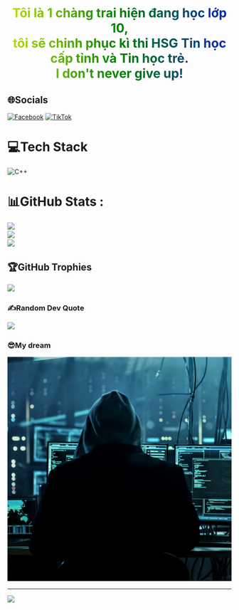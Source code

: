 <h1 align="center">
  <span style="
    font-weight: bold;
    font-size: 28px;
    background: linear-gradient(90deg, red, orange, yellow, green, blue, indigo, violet);
    -webkit-background-clip: text;
    color: transparent;
    animation: rainbow 4s linear infinite;
    background-size: 400% 100%;
    display: inline-block;
  ">
    Tôi là 1 chàng trai hiện đang học lớp 10,<br>
    tôi sẽ chinh phục kì thi HSG Tin học cấp tỉnh và Tin học trẻ.<br>
    I don't never give up!
  </span>
</h1>

<style>
@keyframes rainbow {
  0% { background-position: 0% 50%; }
  100% { background-position: 100% 50%; }
}
</style>


## 🌐Socials
[![Facebook](https://img.shields.io/badge/Facebook-%231877F2.svg?logo=Facebook&logoColor=white)](https://www.facebook.com/truongthanhzzzOO/) [![TikTok](https://img.shields.io/badge/TikTok-%23000000.svg?logo=TikTok&logoColor=white)](https://tiktok.com/@https://www.tiktok.com/@thanh_pro12) 

# 💻Tech Stack
![C++](https://img.shields.io/badge/c++-%2300599C.svg?style=for-the-badge&logo=c%2B%2B&logoColor=white)
# 📊GitHub Stats :
![](https://github-readme-stats.vercel.app/api?username=Thanhcodelor&theme=radical&hide_border=false&include_all_commits=false&count_private=false)<br/>
![](https://github-readme-streak-stats.herokuapp.com/?user=Thanhcodelor&theme=radical&hide_border=false)<br/>
![](https://github-readme-stats.vercel.app/api/top-langs/?username=Thanhcodelor&theme=radical&hide_border=false&include_all_commits=false&count_private=false&layout=compact)

## 🏆GitHub Trophies
![](https://github-trophies.vercel.app/?username=Thanhcodelor&theme=radical&no-frame=false&no-bg=false&margin-w=4)

### ✍️Random Dev Quote
![](https://quotes-github-readme.vercel.app/api?type=horizontal&theme=dark)

### 😎My dream
![Hacker](H.jpg)




---
[![](https://visitcount.itsvg.in/api?id=Thanhcodelor&icon=0&color=0)](https://visitcount.itsvg.in)
